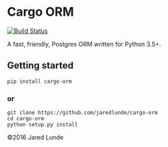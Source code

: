 # Cargo ORM
[![Build Status](https://travis-ci.org/jaredlunde/cargo-orm.svg?branch=dev)](https://travis-ci.org/jaredlunde/cargo-orm)

A fast, friendly, Postgres ORM written for Python 3.5+.


## Getting started
`pip install cargo-orm`

### or

```shell
git clone https://github.com/jaredlunde/cargo-orm
cd cargo-orm
python setup.py install
```


©2016 Jared Lunde
